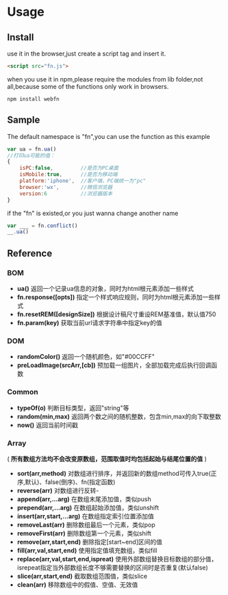 # Usage
## Install 
use it in the browser,just create a script tag and insert it.
```html
<script src="fn.js">
```

when you use it in npm,please require the modules from lib folder,not all,because some of the functions only work in browsers.
```shell
npm install webfn
```

## Sample
The default namespace is "fn",you can use the function as this example
```javascript
var ua = fn.ua()
//打印ua可能的值：
{
    isPC:false,         //是否为PC桌面
    isMobile:true,      //是否为移动端
    platform:'iphone',  //客户端，PC端统一为"pc"
    browser:'wx',       //微信浏览器
    version:6           //浏览器版本
}
```
if the "fn" is existed,or you just wanna change another name
```javascript
var ___ = fn.conflict()
__.ua()
```

## Reference

### BOM 
+ **ua()** 返回一个记录ua信息的对象，同时为html根元素添加一些样式
+ **fn.response([opts])** 指定一个样式响应规则，同时为html根元素添加一些样式
+ **fn.resetREM([designSize])** 根据设计稿尺寸重设REM基准值，默认值750
+ **fn.param(key)** 获取当前url请求字符串中指定key的值

### DOM
+ **randomColor()** 返回一个随机颜色，如"#00CCFF"
+ **preLoadImage(srcArr,[cb])** 预加载一组图片，全部加载完成后执行回调函数

### Common
+ **typeOf(o)** 判断目标类型，返回"string"等
+ **random(min,max)** 返回两个数之间的随机整数，包含min,max的向下取整数
+ **now()** 返回当前时间戳

### Array
( **所有数组方法均不会改变原数组，范围取值时均包括起始与结尾位置的值** )
+ **sort(arr,method)** 对数组进行排序，并返回新的数组method可传入true(正序,默认)、false(倒序)、fn(指定函数)
+ **reverse(arr)** 对数组进行反转-
+ **append(arr,...arg)** 在数组末尾添加值，类似push
+ **prepend(arr,...arg)** 在数组起始添加值，类似unshift
+ **insert(arr,start,...arg)** 在数组指定索引位置添加值
+ **removeLast(arr)** 删除数组最后一个元素，类似pop
+ **removeFirst(arr)** 删除数组第一个元素，类似shift
+ **remove(arr,start,end)** 删除指定[start~end]区间的值
+ **fill(arr,val,start,end)** 使用指定值填充数组，类似fill
+ **replace(arr,val,start,end,ispreat)** 使用外部数组替换目标数组的部分值， isrepeat指定当外部数组长度不够需要替换的区间时是否重复(默认false)
+ **slice(arr,start,end)** 截取数组范围值，类似slice
+ **clean(arr)** 移除数组中的假值、空值、无效值

 





